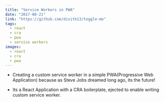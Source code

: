 ```yaml
---
title: "Service Workers in PWA"
date: "2017-08-21"
link: "https://github.com/dixitk13/toggle-me"
tags: 
  - react
  - cra
  - pwa
  - service workers
images: 
  - react
  - cra
  - pwa 
---
```


- Creating a custom service worker in a simple PWA(Progressive Web Application) because as Steve Jobs dreamed long ago, its the future!

- Its a React Application with a CRA boilerplate, ejected to enable writing custom service worker.

